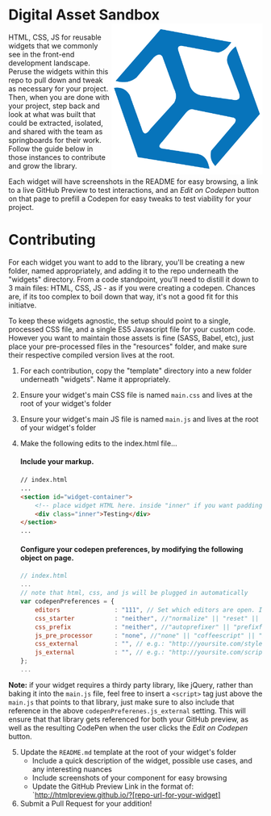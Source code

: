 <h1>
  Digital Asset Sandbox <img align="right" width="300" src="box.png"> 
</h1>
HTML, CSS, JS for reusable widgets that we commonly see in the front-end development landscape. Peruse the widgets within this repo to pull down and tweak as necessary for your project. Then, when you are done with your project, step back and look at what was built that could be extracted, isolated, and shared with the team as springboards for their work. Follow the guide below in those instances to contribute and grow the library.

Each widget will have screenshots in the README for easy browsing, a link to a live GitHub Preview to test interactions, and an *Edit on Codepen* button on that page to prefill a Codepen for easy tweaks to test viability for your project.

# Contributing

For each widget you want to add to the library, you'll be creating a new folder, named appropriately, and adding it to the repo underneath the "widgets" directory. From a code standpoint, you'll need to distill it down to 3 main files: HTML, CSS, JS - as if you were creating a codepen. Chances are, if its too complex to boil down that way, it's not a good fit for this initiatve.

To keep these widgets agnostic, the setup should point to a single, processed CSS file, and a single ES5 Javascript file for your custom code. However you want to maintain those assets is fine (SASS, Babel, etc), just place your pre-processed files in the "resources" folder, and make sure their respective compiled version lives at the root.

1. For each contribution, copy the "template" directory into a new folder underneath "widgets". Name it appropriately.
2. Ensure your widget's main CSS file is named `main.css` and lives at the root of your widget's folder
3. Ensure your widget's main JS file is named `main.js` and lives at the root of your widget's folder
4. Make the following edits to the index.html file...

	#### Include your markup.

	```html
	// index.html
	...
	<section id="widget-container">
		<!-- place widget HTML here. inside "inner" if you want padding or replace "inner" for full bleed -->
		<div class="inner">Testing</div>
	</section>
	...
	```

	#### Configure your codepen preferences, by modifying the following object on page.

	```js
	// index.html
	...
	// note that html, css, and js will be plugged in automatically
	var codepenPreferences = {
		editors               : "111", // Set which editors are open. In this example HTML open, CSS closed, JS open
		css_starter           : "neither", //"normalize" || "reset" || "neither"
		css_prefix            : "neither", //"autoprefixer" || "prefixfree" || "neither"
		js_pre_processor      : "none", //"none" || "coffeescript" || "babel" || "livescript" || "typescript"
		css_external          : "", // e.g.: "http://yoursite.com/style.css". semi-colon separate multiple files
		js_external           : "", // e.g.: "http://yoursite.com/script.js". semi-colon separate multiple files
	};
	...
	```

**Note:** if your widget requires a thirdy party library, like jQuery, rather than baking it into the `main.js` file, feel free to insert a `<script>` tag just above the `main.js` that points to that library, just make sure to also include that reference in the above `codepenPreferenes.js_external` setting. This will ensure that that library gets referenced for both your GitHub preview, as well as the resulting CodePen when the user clicks the *Edit on Codepen* button.

5. Update the `README.md` template at the root of your widget's folder
	* Include a quick description of the widget, possible use cases, and any interesting nuances
	* Include screenshots of your component for easy browsing
	* Update the GitHub Preview Link in the format of: `http://htmlpreview.github.io/?[repo-url-for-your-widget]
6. Submit a Pull Request for your addition!



